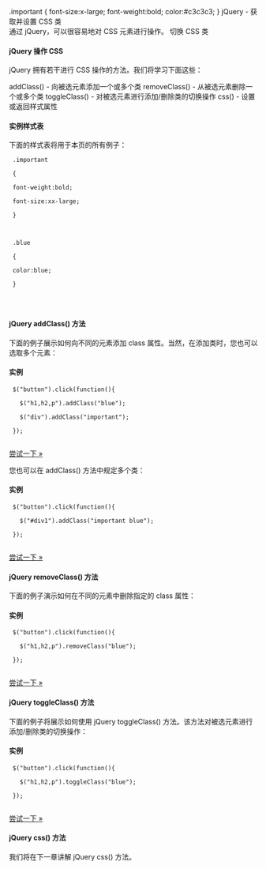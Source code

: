   .important { font-size:x-large; font-weight:bold; color:#c3c3c3; } 
jQuery - 获取并设置 CSS 类  
通过 jQuery，可以很容易地对 CSS 元素进行操作。 切换 CSS 类

 

#### jQuery 操作 CSS

 jQuery 拥有若干进行 CSS 操作的方法。我们将学习下面这些：

 
addClass() - 向被选元素添加一个或多个类
 removeClass() - 从被选元素删除一个或多个类
 toggleClass() - 对被选元素进行添加/删除类的切换操作
 css() - 设置或返回样式属性
 


#### 实例样式表

 下面的样式表将用于本页的所有例子：

 
```
 .important

 {

 font-weight:bold;

 font-size:xx-large;

 }



 .blue

 {

 color:blue;

 }




```
 



#### jQuery addClass() 方法

 下面的例子展示如何向不同的元素添加 class 属性。当然，在添加类时，您也可以选取多个元素：

  
#### 实例

 
```
 $("button").click(function(){

   $("h1,h2,p").addClass("blue");

   $("div").addClass("important");

 }); 


```
 

[尝试一下 »](http://www.w3cschool.cc/try/try.php?filename=tryjquery_dom_addclass) 

 您也可以在 addClass() 方法中规定多个类：

  
#### 实例

 
```
 $("button").click(function(){

   $("#div1").addClass("important blue");

 }); 


```
 

[尝试一下 »](http://www.w3cschool.cc/try/try.php?filename=tryjquery_dom_addclass2) 

 



#### jQuery removeClass() 方法

 下面的例子演示如何在不同的元素中删除指定的 class 属性：

  
#### 实例

 
```
 $("button").click(function(){

   $("h1,h2,p").removeClass("blue");

 }); 


```
 

[尝试一下 »](http://www.w3cschool.cc/try/try.php?filename=tryjquery_dom_removeclass) 

 



#### jQuery toggleClass() 方法

 下面的例子将展示如何使用 jQuery toggleClass() 方法。该方法对被选元素进行添加/删除类的切换操作：

  
#### 实例

 
```
 $("button").click(function(){

   $("h1,h2,p").toggleClass("blue");

 }); 


```
 

[尝试一下 »](http://www.w3cschool.cc/try/try.php?filename=tryjquery_dom_toggleclass) 

 



#### jQuery css() 方法

 我们将在下一章讲解 jQuery css() 方法。

 


